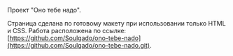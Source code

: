 Проект "Оно тебе надо". 

Страница сделана по готовому макету при использовании только HTML и CSS. Работа расположена по ссылке: [https://github.com/Soulgado/ono-tebe-nado](https://github.com/Soulgado/ono-tebe-nado.git).

